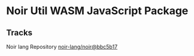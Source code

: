 # Noir Util WASM JavaScript Package

## Tracks

Noir lang Repository [noir-lang/noir@bbc5b17](https://github.com/noir-lang/noir/tree/bbc5b17c6b231ac0992a926cc092dcb3983c469c)
